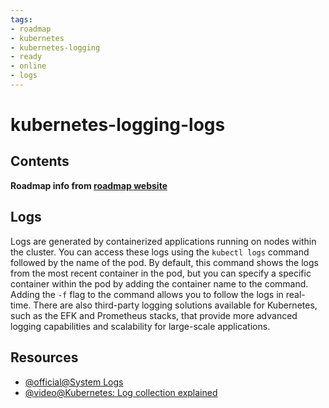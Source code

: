 ```yaml
---
tags:
- roadmap
- kubernetes
- kubernetes-logging
- ready
- online
- logs
---
```


# kubernetes-logging-logs

## Contents

__Roadmap info from [roadmap website](https://roadmap.sh/kubernetes/monitoring-and-logging/logs)__

## Logs

Logs are generated by containerized applications running on nodes within the cluster. You can access these logs using the `kubectl logs` command followed by the name of the pod. By default, this command shows the logs from the most recent container in the pod, but you can specify a specific container within the pod by adding the container name to the command. Adding the `-f` flag to the command allows you to follow the logs in real-time. There are also third-party logging solutions available for Kubernetes, such as the EFK and Prometheus stacks, that provide more advanced logging capabilities and scalability for large-scale applications.

## Resources

* [@official@System Logs](https://kubernetes.io/docs/concepts/cluster-administration/system-logs/)
* [@video@Kubernetes: Log collection explained](https://www.youtube.com/watch?v=6kmHvXdAzIM)
